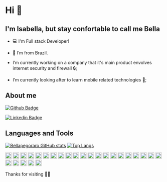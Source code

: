 # Hi 👋

## I'm Isabella, but stay confortable to call me Bella

- :computer: I'm Full stack Developer!

- :house_with_garden: I’m from Brazil.

- I’m currently working on a company that it's main product envolves internet security and firewall :lock:;

- I’m currently looking after to learn mobile related technologies :iphone:;


## About me

[![Github Badge](https://img.shields.io/badge/-Github-000?style=flat-square&logo=Github&logoColor=white&link=https://github.com/bellapegoraro/)](https://github.com/bellapegoraro/)

[![Linkedin Badge](https://img.shields.io/badge/-LinkedIn-blue?style=flat-square&logo=Linkedin&logoColor=white&link=https://www.linkedin.com/in/isabella-pegoraro-marcondes/)](https://www.linkedin.com/in/isabella-pegoraro-marcondes/)

## Languages and Tools
[![Bellapegoraro GitHub stats](https://github-readme-stats.vercel.app/api/?username=bellapegoraro)](https://github.com/bellapegoraro/github-readme-stats)
[![Top Langs](https://github-readme-stats.vercel.app/api/top-langs/?username=bellapegoraro&layout=compact)](https://github.com/bellapegoraro/github-readme-stats)

<code><img height= "20" src="https://img.shields.io/badge/JavaScript-F7DF1E?style=for-the-badge&logo=javascript&logoColor=black"></code>
<code><img height= "20" src="https://img.shields.io/badge/CSS3-1572B6?style=for-the-badge&logo=css3&logoColor=white"></code>
<code><img height= "20" src="https://img.shields.io/badge/HTML-239120?style=for-the-badge&logo=html5&logoColor=white"></code>
<code><img height= "20" src="https://img.shields.io/badge/Pug-E3C29B?style=for-the-badge&logo=pug&logoColor=black"></code>
<code><img height= "20" src="https://img.shields.io/badge/Yarn-2C8EBB?style=for-the-badge&logo=yarn&logoColor=white"></code>
<code><img height= "20" src="https://img.shields.io/badge/Jest-C21325?style=for-the-badge&logo=jest&logoColor=white"></code>
<code><img height= "20" src="https://img.shields.io/badge/React-20232A?style=for-the-badge&logo=react&logoColor=61DAFB"></code>
<code><img height= "20" src="https://img.shields.io/badge/Vue.js-35495E?style=for-the-badge&logo=vuedotjs&logoColor=4FC08D"></code>
<code><img height= "20" src="https://img.shields.io/badge/styled--components-DB7093?style=for-the-badge&logo=styled-components&logoColor=white"></code>
<code><img height= "20" src="https://img.shields.io/badge/Material--UI-0081CB?style=for-the-badge&logo=material-ui&logoColor=white"></code>
<code><img height= "20" src="https://img.shields.io/badge/Redux-593D88?style=for-the-badge&logo=redux&logoColor=white"></code>
<code><img height= "20" src="https://img.shields.io/badge/json-5E5C5C?style=for-the-badge&logo=json&logoColor=white"></code>
<code><img height= "20" src="https://img.shields.io/badge/Python-3776AB?style=for-the-badge&logo=python&logoColor=white"></code>
<code><img height= "20" src="https://img.shields.io/badge/MySQL-00000F?style=for-the-badge&logo=mysql&logoColor=white"></code>
<code><img height= "20" src="https://img.shields.io/badge/PostgreSQL-316192?style=for-the-badge&logo=postgresql&logoColor=white"></code>
<code><img height= "20" src="https://img.shields.io/badge/SQLite-07405E?style=for-the-badge&logo=sqlite&logoColor=white"></code>
<code><img height= "20" src="https://img.shields.io/badge/DJANGO-REST-ff1709?style=for-the-badge&logo=django&logoColor=white&color=ff1709&labelColor=gray"></code>
<code><img height= "20" src="https://img.shields.io/badge/Flask-000000?style=for-the-badge&logo=flask&logoColor=white"></code>
<code><img height= "20" src="https://img.shields.io/badge/Docker-2CA5E0?style=for-the-badge&logo=docker&logoColor=white"></code>
<code><img height= "20" src="https://img.shields.io/badge/Git-F05032?style=for-the-badge&logo=git&logoColor=white"></code>
<code><img height= "20" src="https://img.shields.io/badge/Heroku-430098?style=for-the-badge&logo=heroku&logoColor=white"></code>
<code><img height= "20" src="https://img.shields.io/badge/Vercel-000000?style=for-the-badge&logo=vercel&logoColor=white"></code>
<code><img height= "20" src="https://img.shields.io/badge/Ubuntu-E95420?style=for-the-badge&logo=ubuntu&logoColor=white"></code>
<code><img height= "20" src="https://img.shields.io/badge/Figma-F24E1E?style=for-the-badge&logo=figma&logoColor=white"></code>
<code><img height= "20" src="https://img.shields.io/badge/Trello-0052CC?style=for-the-badge&logo=trello&logoColor=white"></code>
<code><img height= "20" src="https://img.shields.io/badge/Notion-000000?style=for-the-badge&logo=notion&logoColor=white"></code>


Thanks for visiting :woman_technologist:
